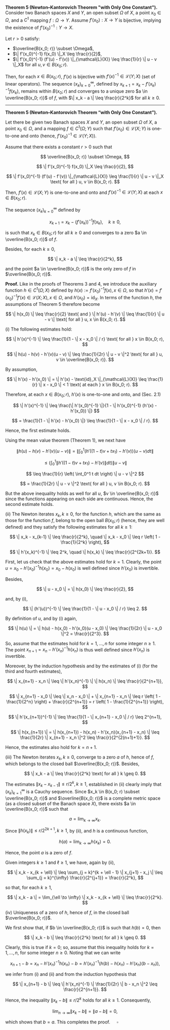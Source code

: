 **Theorem 5 (Newton–Kantorovich Theorem "with Only One Constant").**
Consider two Banach spaces $X$ and $Y$, an open subset $\Omega$ of $X$, a point $x_0 \in \Omega$, and a $C^1$ mapping $f: \Omega \to Y$. Assume $f'(x_0): X \to Y$ is bijective, implying the existence of $f'(x_0)^{-1}: Y \to X$.

Let $r > 0$ satisfy:
- $\overline{B(x_0; r)} \subset \Omega$,
- $\| f'(x_0)^{-1} f(x_0) \|_X \leq \frac{r}{2}$,
- $\| f'(x_0)^{-1} (f'(u) - f'(v)) \|_{\mathcal{L}(X)} \leq \frac{1}{r} \| u - v \|_X$ for all $u, v \in B(x_0; r)$.

Then, for each $x \in B(x_0; r)$, $f'(x)$ is bijective with $f'(x)^{-1} \in \mathcal{L}(Y; X)$ (set of linear operators). The sequence $(x_k)_{k=0}^{\infty}$, defined by $x_{k+1} = x_k - f'(x_k)^{-1} f(x_k)$, remains within $B(x_0; r)$ and converges to a unique zero $a \in \overline{B(x_0; r)}$ of $f$, with $\| x_k - a \| \leq \frac{r}{2^k}$ for all $k \geq 0$.

---

**Theorem 5 (Newton–Kantorovich Theorem “with Only One Constant”).**

Let there be given two Banach spaces $X$ and $Y$, an open subset $\Omega$ of $X$, a point $x_0 \in \Omega$, and a mapping $f \in C^1(\Omega; Y)$ such that $f'(x_0) \in \mathcal{L}(X; Y)$ is one-to-one and onto (hence, $f'(x_0)^{-1} \in \mathcal{L}(Y; X)$).

Assume that there exists a constant $r > 0$ such that

$$
\overline{B(x_0; r)} \subset \Omega,
$$

$$
\| f'(x_0)^{-1} f(x_0) \|_X \leq \frac{r}{2},
$$

$$
\| f'(x_0)^{-1} (f'(u) - f'(v)) \|_{\mathcal{L}(X)} \leq \frac{1}{r} \| u - v \|_X \text{ for all } u, v \in B(x_0; r).
$$

Then, $f'(x) \in \mathcal{L}(X; Y)$ is one-to-one and onto and $f'(x)^{-1} \in \mathcal{L}(Y; X)$ at each $x \in B(x_0; r)$.

The sequence $(x_k)_{k=0}^{\infty}$ defined by

$$
x_{k+1} = x_k - (f'(x_k))^{-1} f(x_k), \quad k \geq 0,
$$

is such that $x_k \in B(x_0; r)$ for all $k \geq 0$ and converges to a zero $a \in \overline{B(x_0; r)}$ of $f$.

Besides, for each $k \geq 0$,

$$
\| x_k - a \| \leq \frac{r}{2^k},
$$

and the point $a \in \overline{B(x_0; r)}$ is the only zero of $f$ in $\overline{B(x_0; r)}$.


**Proof.** Like in the proofs of Theorems 3 and 4, we introduce the auxiliary function $h \in C^1(\Omega; X)$ defined by $h(x) := f'(x_0)^{-1} f(x), x \in \Omega$, so that $h'(x) = f'(x_0)^{-1} f'(x) \in \mathcal{L}(X; X), x \in \Omega$, and $h'(x_0) = \text{id}_X$. In terms of the function $h$, the assumptions of Theorem 5 therefore become

$$
\| h(x_0) \| \leq \frac{r}{2} \text{ and } \| h'(u) - h'(v) \| \leq \frac{1}{r} \| u - v \| \text{ for all } u, x \in B(x_0; r).
$$

(i) The following estimates hold:

$$
\| h'(x)^{-1} \| \leq \frac{1}{1 - \| x - x_0 \| / r} \text{ for all } x \in B(x_0; r),
$$

$$
\| h(u) - h(v) - h'(v)(u - v) \| \leq \frac{1}{2r} \| u - v \|^2 \text{ for all } u, v \in \overline{B(x_0; r)}.
$$

By assumption,

$$
\| h'(x) - h'(x_0) \| = \| h'(x) - \text{id}_X \|_{\mathcal{L}(X)} \leq \frac{1}{r} \| x - x_0 \| < 1 \text{ at each } x \in B(x_0; r).
$$

Therefore, at each $x \in B(x_0; r)$, $h'(x)$ is one-to-one and onto, and (Sec. 2.1)

$$
\| h'(x)^{-1} \| \leq \frac{\| h'(x_0)^{-1} \|}{1 - \| h'(x_0)^{-1} (h'(x) - h'(x_0)) \|}
$$

$$
= \frac{1}{1 - \| h'(x) - h'(x_0) \|} \leq \frac{1}{1 - \| x - x_0 \| / r}.
$$

Hence, the first estimate holds.

Using the mean value theorem (Theorem 1), we next have

$$
\| h(u) - h(v) - h'(v)(u - v) \| = \left\| \int_0^1 (h'((1 - t)v + tx_1) - h'(v))(u - v) dt \right\|
$$

$$
\leq \left( \int_0^1 \| h'((1 - t)v + tx_1) - h'(v) \| dt \right) \| u - v \|
$$

$$
\leq \frac{1}{r} \left( \int_0^1 t dt \right) \| u - v \|^2
$$

$$
= \frac{1}{2r} \| u - v \|^2 \text{ for all } u, v \in B(x_0; r).
$$

But the above inequality holds as well for all $u$, $v \in \overline{B(x_0; r)}$ since the functions appearing on each side are continuous. Hence, the second estimate holds.

(ii) The Newton iterates $x_k, k \geq 0$, for the function $h$, which are the same as those for the function $f$, belong to the open ball $B(x_0; r)$ (hence, they are well defined) and they satisfy the following estimates for all $k \geq 1$:

$$
\| x_k - x_{k-1} \| \leq \frac{r}{2^k}, \quad \| x_k - x_0 \| \leq r \left( 1 - \frac{1}{2^k} \right),
$$

$$
\| h'(x_k)^{-1} \| \leq 2^k, \quad \| h(x_k) \| \leq \frac{r}{2^{2k+1}}.
$$

First, let us check that the above estimates hold for $k = 1$. Clearly, the point $u = x_0 - h'(x_0)^{-1} h(x_0) = x_0 - h(x_0)$ is well defined since $h'(x_0)$ is invertible.

Besides,

$$
\| u - x_0 \| = \| h(x_0) \| \leq \frac{r}{2},
$$

and, by (i),

$$
\| (h'(u))^{-1} \| \leq \frac{1}{1 - \| u - x_0 \| / r} \leq 2.
$$

By definition of $u$, and by (i) again,

$$
\| h(u) \| = \| h(u) - h(x_0) - h'(x_0)(u - x_0) \| \leq \frac{1}{2r} \| u - x_0 \|^2 = \frac{r}{2^3}.
$$

So, assume that the estimates hold for $k = 1, \ldots, n$ for some integer $n \geq 1$. The point $x_{n+1} = x_n - h'(x_n)^{-1} h(x_n)$ is thus well defined since $h'(x_n)$ is invertible.

Moreover, by the induction hypothesis and by the estimates of (i) (for the third and fourth estimates),

$$
\| x_{n+1} - x_n \| \leq \| h'(x_n)^{-1} \| \| h(x_n) \| \leq \frac{r}{2^{n+1}},
$$

$$
\| x_{n+1} - x_0 \| \leq \| x_n - x_0 \| + \| x_{n+1} - x_n \| \leq r \left( 1 - \frac{1}{2^n} \right) + \frac{r}{2^{n+1}} = r \left( 1 - \frac{1}{2^{n+1}} \right),
$$

$$
\| h'(x_{n+1})^{-1} \| \leq \frac{1}{1 - \| x_{n+1} - x_0 \| / r} \leq 2^{n+1},
$$

$$
\| h(x_{n+1}) \| = \| h(x_{n+1}) - h(x_n) - h'(x_n)(x_{n+1} - x_n) \| \leq \frac{1}{2r} \| x_{n+1} - x_n \|^2 \leq \frac{r}{2^{2(n+1)+1}}.
$$

Hence, the estimates also hold for $k = n + 1$.

(iii) The Newton iterates $x_k, k \geq 0$, converge to a zero $a$ of $h$, hence of $f$, which belongs to the closed ball $\overline{B(x_0; r)}$. Besides,

$$
\| x_k - a \| \leq \frac{r}{2^k} \text{ for all } k \geq 0.
$$

The estimates $\| x_k - x_{k-1} \| \leq r / 2^k, k \geq 1$, established in (ii) clearly imply that $(x_k)_{k=1}^{\infty}$ is a Cauchy sequence. Since $x_k \in B(x_0; r) \subset \overline{B(x_0; r)}$ and $\overline{B(x_0; r)}$ is a complete metric space (as a closed subset of the Banach space $X$), there exists $a \in \overline{B(x_0; r)}$ such that

$$
a = \lim_{k \to \infty} x_k.
$$

Since $\| h(x_k) \| \leq r / 2^{2k+1}, k \geq 1$, by (ii), and $h$ is a continuous function,

$$
h(a) = \lim_{k \to \infty} h(x_k) = 0.
$$

Hence, the point $a$ is a zero of $f$.

Given integers $k \geq 1$ and $\ell \geq 1$, we have, again by (ii),

$$
\| x_k - x_{k + \ell} \| \leq \sum_{j = k}^{k + \ell - 1} \| x_{j+1} - x_j \| \leq \sum_{j = k}^{\infty} \frac{r}{2^{j+1}} = \frac{r}{2^k},
$$

so that, for each $k \geq 1$,

$$
\| x_k - a \| = \lim_{\ell \to \infty} \| x_k - x_{k + \ell} \| \leq \frac{r}{2^k}.
$$

(iv) Uniqueness of a zero of $h$, hence of $f$, in the closed ball $\overline{B(x_0; r)}$.

We first show that, if $b \in \overline{B(x_0; r)}$ is such that $h(b) = 0$, then

$$
\| x_k - b \| \leq \frac{r}{2^k} \text{ for all } k \geq 0.
$$

Clearly, this is true if $k = 0$; so, assume that this inequality holds for $k = 1, \ldots, n$, for some integer $n \geq 0$. Noting that we can write

$$
x_{n+1} - b = x_n - h'(x_n)^{-1} h(x_n) - b = h'(x_n)^{-1} (h(b) - h(x_n) - h'(x_n)(b - x_n)),
$$

we infer from (i) and (ii) and from the induction hypothesis that

$$
\| x_{n+1} - b \| \leq \| h'(x_n)^{-1} \| \frac{1}{2r} \| b - x_n \|^2 \leq \frac{r}{2^{n+1}}.
$$

Hence, the inequality $\| x_k - b \| \leq r / 2^k$ holds for all $k \geq 1$. Consequently,

$$
\lim_{n \to \infty} \| x_k - b \| = \| a - b \| = 0,
$$

which shows that $b = a$. This completes the proof. $\quad \square$
